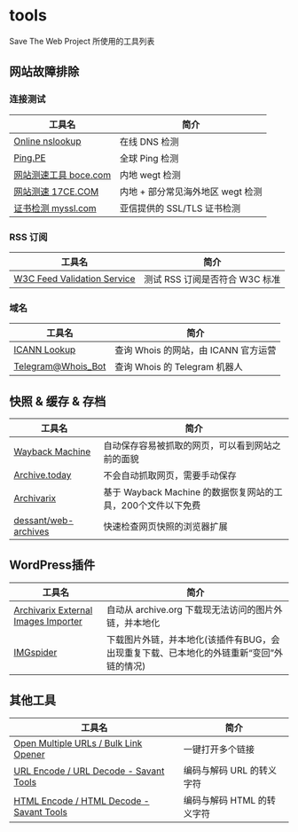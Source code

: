 tools
=====

Save The Web Project 所使用的工具列表

网站故障排除
------------

### 连接测试

| 工具名                                         | 简介                              |
| ---------------------------------------------- | --------------------------------- |
| [Online nslookup](https://www.nslookup.io/)    | 在线 DNS 检测                     |
| [Ping.PE](https://ping.pe/)                    | 全球 Ping 检测                    |
| [网站测速工具 boce.com](https://www.boce.com/) | 内地 wegt 检测                    |
| [网站测速 17CE.COM](https://www.17ce.com/)     | 内地 + 部分常见海外地区 wegt 检测 |
| [证书检测 myssl.com](https://myssl.com/)       | 亚信提供的 SSL/TLS 证书检测                  |



### RSS 订阅

| 工具名                                                        | 简介                           |
| ------------------------------------------------------------- | ------------------------------ |
| [W3C Feed Validation Service](https://validator.w3.org/feed/) | 测试 RSS 订阅是否符合 W3C 标准 |

### 域名

| 工具名                                       | 简介                                 |
| -------------------------------------------- | ------------------------------------ |
| [ICANN Lookup](https://lookup.icann.org/)    | 查询 Whois 的网站，由 ICANN 官方运营 |
| [Telegram@Whois_Bot](https://t.me/Whois_Bot) | 查询 Whois 的 Telegram 机器人        |

快照 & 缓存 & 存档
------------------

| 工具名                                                          | 简介                                                         |
| --------------------------------------------------------------- | ------------------------------------------------------------ |
| [Wayback Machine](https://web.archive.org/)                     | 自动保存容易被抓取的网页，可以看到网站之前的面貌             |
| [Archive.today](https://archive.is/)                            | 不会自动抓取网页，需要手动保存                               |
| [Archivarix](https://archivarix.com/)                           | 基于 Wayback Machine 的数据恢复网站的工具，200个文件以下免费 |
| [dessant/web-archives](https://github.com/dessant/web-archives) | 快速检查网页快照的浏览器扩展                                 |

WordPress插件
-------------

| 工具名                                                | 简介                                                                                    |
| ----------------------------------------------------- | --------------------------------------------------------------------------------------- |
| [Archivarix External Images Importer][AEII]           | 自动从 archive.org 下载现无法访问的图片外链，并本地化                                   |
| [IMGspider](https://wordpress.org/plugins/imgspider/) | 下载图片外链，并本地化(该插件有BUG，会出现重复下载、已本地化的外链重新“变回”外链的情况) |

[AEII]: https://wordpress.org/plugins/archivarix-external-images-importer/

其他工具
--------

| 工具名                                                                              | 简介                       |
| ----------------------------------------------------------------------------------- | -------------------------- |
| [Open Multiple URLs / Bulk Link Opener](https://savanttools.com/open-multiple-urls) | 一键打开多个链接           |
| [URL Encode / URL Decode - Savant Tools](https://savanttools.com/url-decode)        | 编码与解码 URL 的转义字符  |
| [HTML Encode / HTML Decode - Savant Tools](https://savanttools.com/html-encode)     | 编码与解码 HTML 的转义字符 |

